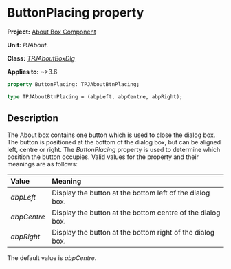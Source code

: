 # ButtonPlacing property

**Project:** [About Box Component](../API.md)

**Unit:** _PJAbout_.

**Class:** [_TPJAboutBoxDlg_](./TPJAboutBoxDlg.md)

**Applies to:** ~>3.6

```pascal
property ButtonPlacing: TPJAboutBtnPlacing;

type TPJAboutBtnPlacing = (abpLeft, abpCentre, abpRight);
```

## Description

The About box contains one button which is used to close the dialog box. The button is positioned at the bottom of the dialog box, but can be aligned left, centre or right. The _ButtonPlacing_ property is used to determine which position the button occupies. Valid values for the property and their meanings are as follows:

|   Value   |   Meaning   |
|:----------|:------------|
| _abpLeft_ | Display the button at the bottom left of the dialog box. |
| _abpCentre_ | Display the button at the bottom centre  of the dialog box. |
| _abpRight_ | Display the button at the bottom right of the dialog box. |

The default value is _abpCentre_.
